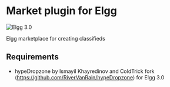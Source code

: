 Market plugin for Elgg
===============================
![Elgg 3.0](https://img.shields.io/badge/Elgg-3.0-green.svg)

Elgg marketplace for creating classifieds

## Requirements

* hypeDropzone by Ismayil Khayredinov and ColdTrick fork (https://github.com/RiverVanRain/hypeDropzone) for Elgg 3.0

